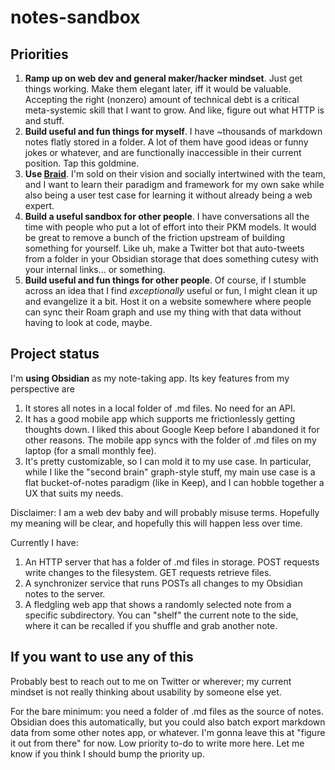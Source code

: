# notes-sandbox

## Priorities
1. **Ramp up on web dev and general maker/hacker mindset**. Just get things working. Make them elegant later, iff it would be valuable. Accepting the right (nonzero) amount of technical debt is a critical meta-systemic skill that I want to grow. And like, figure out what HTTP is and stuff.
2. **Build useful and fun things for myself**. I have ~thousands of markdown notes flatly stored in a folder. A lot of them have good ideas or funny jokes or whatever, and are functionally inaccessible in their current position. Tap this goldmine.
3. **Use [Braid](https://braid.org/)**. I'm sold on their vision and socially intertwined with the team, and I want to learn their paradigm and framework for my own sake while also being a user test case for learning it without already being a web expert.
4. **Build a useful sandbox for other people**. I have conversations all the time with people who put a lot of effort into their PKM models. It would be great to remove a bunch of the friction upstream of building something for yourself. Like uh, make a Twitter bot that auto-tweets from a folder in your Obsidian storage that does something cutesy with your internal links... or something.
5. **Build useful and fun things for other people**. Of course, if I stumble across an idea that I find _exceptionally_ useful or fun, I might clean it up and evangelize it a bit. Host it on a website somewhere where people can sync their Roam graph and use my thing with that data without having to look at code, maybe.

## Project status
I'm **using Obsidian** as my note-taking app. Its key features from my perspective are
1. It stores all notes in a local folder of .md files. No need for an API.
2. It has a good mobile app which supports me frictionlessly getting thoughts down. I liked this about Google Keep before I abandoned it for other reasons. The mobile app syncs with the folder of .md files on my laptop (for a small monthly fee).
3. It's pretty customizable, so I can mold it to my use case. In particular, while I like the "second brain" graph-style stuff, my main use case is a flat bucket-of-notes paradigm (like in Keep), and I can hobble together a UX that suits my needs.

Disclaimer: I am a web dev baby and will probably misuse terms. Hopefully my meaning will be clear, and hopefully this will happen less over time.

Currently I have: 
1. An HTTP server that has a folder of .md files in storage. POST requests write changes to the filesystem. GET requests retrieve files.
2. A synchronizer service that runs POSTs all changes to my Obsidian notes to the server.
3. A fledgling web app that shows a randomly selected note from a specific subdirectory. You can "shelf" the current note to the side, where it can be recalled if you shuffle and grab another note.

## If you want to use any of this
Probably best to reach out to me on Twitter or wherever; my current mindset is not really thinking about usability by someone else yet.

For the bare minimum: you need a folder of .md files as the source of notes. Obsidian does this automatically, but you could also batch export markdown data from some other notes app, or whatever. I'm gonna leave this at "figure it out from there" for now. Low priority to-do to write more here. Let me know if you think I should bump the priority up.